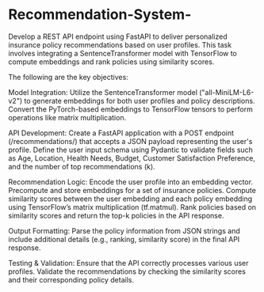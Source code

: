 # Recommendation-System-
Develop a REST API endpoint using FastAPI to deliver personalized insurance policy recommendations based on user profiles. This task involves integrating a SentenceTransformer model with TensorFlow to compute embeddings and rank policies using similarity scores.

The following are the key objectives:

Model Integration:
Utilize the SentenceTransformer model ("all-MiniLM-L6-v2") to generate embeddings for both user profiles and policy descriptions.
Convert the PyTorch-based embeddings to TensorFlow tensors to perform operations like matrix multiplication.

API Development:
Create a FastAPI application with a POST endpoint (/recommendations/) that accepts a JSON payload representing the user's profile.
Define the user input schema using Pydantic to validate fields such as Age, Location, Health Needs, Budget, Customer Satisfaction Preference, and the number of top recommendations (k).

Recommendation Logic:
Encode the user profile into an embedding vector.
Precompute and store embeddings for a set of insurance policies.
Compute similarity scores between the user embedding and each policy embedding using TensorFlow’s matrix multiplication (tf.matmul).
Rank policies based on similarity scores and return the top-k policies in the API response.

Output Formatting:
Parse the policy information from JSON strings and include additional details (e.g., ranking, similarity score) in the final API response.

Testing & Validation:
Ensure that the API correctly processes various user profiles.
Validate the recommendations by checking the similarity scores and their corresponding policy details.
